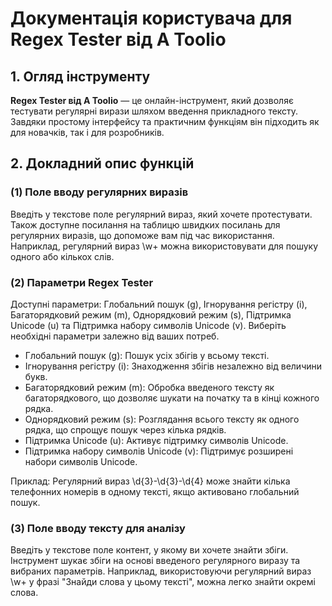 # Документація користувача для Regex Tester від A Toolio

## 1. Огляд інструменту

**Regex Tester від A Toolio** — це онлайн-інструмент, який дозволяє тестувати регулярні вирази шляхом введення прикладного тексту. Завдяки простому інтерфейсу та практичним функціям він підходить як для новачків, так і для розробників.

## 2. Докладний опис функцій

### (1) Поле вводу регулярних виразів

Введіть у текстове поле регулярний вираз, який хочете протестувати. Також доступне посилання на таблицю швидких посилань для регулярних виразів, що допоможе вам під час використання. Наприклад, регулярний вираз \w+ можна використовувати для пошуку одного або кількох слів.

### (2) Параметри Regex Tester

Доступні параметри: Глобальний пошук (g), Ігнорування регістру (i), Багаторядковий режим (m), Однорядковий режим (s), Підтримка Unicode (u) та Підтримка набору символів Unicode (v). Виберіть необхідні параметри залежно від ваших потреб.

- Глобальний пошук (g): Пошук усіх збігів у всьому тексті.
- Ігнорування регістру (i): Знаходження збігів незалежно від величини букв.
- Багаторядковий режим (m): Обробка введеного тексту як багаторядкового, що дозволяє шукати на початку та в кінці кожного рядка.
- Однорядковий режим (s): Розглядання всього тексту як одного рядка, що спрощує пошук через кілька рядків.
- Підтримка Unicode (u): Активує підтримку символів Unicode.
- Підтримка набору символів Unicode (v): Підтримує розширені набори символів Unicode.

Приклад: Регулярний вираз \d{3}-\d{3}-\d{4} може знайти кілька телефонних номерів в одному тексті, якщо активовано глобальний пошук.

### (3) Поле вводу тексту для аналізу

Введіть у текстове поле контент, у якому ви хочете знайти збіги. Інструмент шукає збіги на основі введеного регулярного виразу та вибраних параметрів. Наприклад, використовуючи регулярний вираз \w+ у фразі "Знайди слова у цьому тексті", можна легко знайти окремі слова.